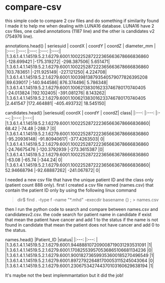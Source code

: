 # compare-csv
this simple code to compare 2 csv files and do something if similarity found
I made it to help me when dealing with LUNA16 database.
LUNA16 have 2 csv files, one called annotations (1187 line) and the other is candidates v2 (754976 line).

annotations.head()
| seriesuid  	| coordX 	| coordY  	| coordZ  	| diameter_mm |
|:---: |:---: |:---: |:---: |:---:| 
|1.3.6.1.4.1.14519.5.2.1.6279.6001.100225287222365663678666836860 |-128.699421 	|-175.319272| 	-298.387506| 	5.651471|
|1.3.6.1.4.1.14519.5.2.1.6279.6001.100225287222365663678666836860 |103.783651 	|-211.925149| 	-227.121250| 	4.224708|
|1.3.6.1.4.1.14519.5.2.1.6279.6001.100398138793540579077826395208 |69.639017 	|-140.944586| 	876.374496| 	5.786348|
|1.3.6.1.4.1.14519.5.2.1.6279.6001.100621383016233746780170740405 |-24.013824 	|192.102405| 	-391.081276| 	8.143262|
|1.3.6.1.4.1.14519.5.2.1.6279.6001.100621383016233746780170740405 |2.441547 	|172.464881| 	-405.493732| 	18.545150|

candidates.head()
|seriesuid|	coordX |	coordY |	coordZ| 	class|
|:---: |:---: |:---: |:---: |:---:| 
|1.3.6.1.4.1.14519.5.2.1.6279.6001.100225287222365663678666836860|	68.42	|-74.48	|-288.7	|0|
|1.3.6.1.4.1.14519.5.2.1.6279.6001.100225287222365663678666836860	|-95.20936148|	-91.80940617|	-377.4263503|	0|
|1.3.6.1.4.1.14519.5.2.1.6279.6001.100225287222365663678666836860	|-24.76675476	|-120.3792939	|-273.3615387	|0|
|1.3.6.1.4.1.14519.5.2.1.6279.6001.100225287222365663678666836860	|-63.08	|-65.74	|-344.24|	0|
|1.3.6.1.4.1.14519.5.2.1.6279.6001.100225287222365663678666836860|	52.94668794	|-92.68887262|	-241.067872|	0|

I needed a new csv file that have the unique patient ID and the class only (patient count 888 only).
first I created a csv file named (names.csv) that contain the patient ID only by using the following linux command


> dir$ find . -type f -name "*.mhd" -execdir basename {} \; > names.csv


then I run the python code to search and compare between names.csv and candidatesv2.csv.
the code search for patient name in candidate if exist that mean the patient have cancer and add 1 to the status
if the name is not found in candidate that mean the patient does not have cancer and add 0 to the status.

names.head()
|Patient_ID	|status|
|:---: |:---: |
|1.3.6.1.4.1.14519.5.2.1.6279.6001.944888107209008719031293531091	|1|
|1.3.6.1.4.1.14519.5.2.1.6279.6001.170825539570536865106681134236	|0|
|1.3.6.1.4.1.14519.5.2.1.6279.6001.900182736599353600185270496549	|1|
|1.3.6.1.4.1.14519.5.2.1.6279.6001.897279226481700053115245043064	|0|
|1.3.6.1.4.1.14519.5.2.1.6279.6001.230675342744370103160629638194	|1|

It's maybe not the best implemmantation but it did the job!
